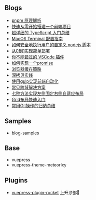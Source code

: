 ## Blogs
- [pnpm 原理解析](https://github.com/lvqq/blog/issues/60)
- [快速从零开始搭建一个前端项目](https://github.com/lvqq/blog/issues/59)
- [超详细的 TypeScript 入门总结](https://github.com/lvqq/blog/issues/58)
- [MacOS Terminal 配置指南](https://github.com/lvqq/blog/issues/57)
- [如何安全地执行用户的自定义 nodejs 脚本](https://github.com/lvqq/blog/issues/56)
- [从0到1实现简单部署](https://github.com/lvqq/blog/issues/44)
- [你不能错过的 VSCode 插件](https://github.com/lvqq/blog-code/issues/36)
- [如何实现一个promise](https://github.com/lvqq/blog-code/issues/35)
- [浏览器缓存策略](https://github.com/lvqq/blog-code/issues/34)
- [深拷贝实践](https://github.com/lvqq/blog-code/issues/33)
- [使用gulp实现前端自动化](https://github.com/lvqq/blog-code/issues/31)
- [常见跨域解决方案](https://github.com/lvqq/blog-code/issues/30)
- [七种方法实现左侧固定右侧自适应布局](https://github.com/lvqq/blog-code/issues/29)
- [Grid布局快速入门](https://github.com/lvqq/blog-code/issues/28)
- [常用Git操作的归纳总结](https://github.com/lvqq/blog-code/issues/26)

## Samples
- [blog-samples](https://github.com/lvqq/blog-samples)

## Base
- vuepress
- vuepress-theme-meteorlxy

## Plugins
- [vuepress-plugin-rocket](https://github.com/lvqq/vuepress-plugin-rocket) 上升顶部🚀
